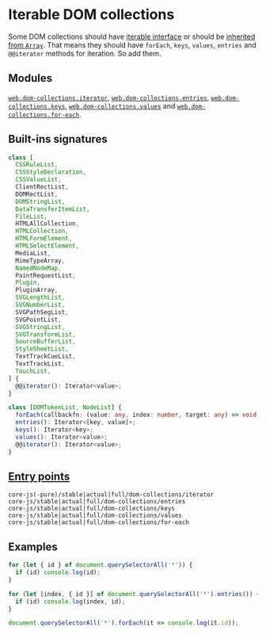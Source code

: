 # Iterable DOM collections
Some DOM collections should have [iterable interface](https://heycam.github.io/webidl/#idl-iterable) or should be [inherited from `Array`](https://heycam.github.io/webidl/#LegacyArrayClass). That means they should have `forEach`, `keys`, `values`, `entries` and `@@iterator` methods for iteration. So add them. 

## Modules 
[`web.dom-collections.iterator`](https://github.com/zloirock/core-js/blob/v4/packages/core-js/modules/web.dom-collections.iterator.js), [`web.dom-collections.entries`](https://github.com/zloirock/core-js/blob/v4/packages/core-js/modules/web.dom-collections.entries.js), [`web.dom-collections.keys`](https://github.com/zloirock/core-js/blob/v4/packages/core-js/modules/web.dom-collections.keys.js), [`web.dom-collections.values`](https://github.com/zloirock/core-js/blob/v4/packages/core-js/modules/web.dom-collections.values.js) and [`web.dom-collections.for-each`](https://github.com/zloirock/core-js/blob/v4/packages/core-js/modules/web.dom-collections.for-each.js).

## Built-ins signatures
```ts
class [
  CSSRuleList,
  CSSStyleDeclaration,
  CSSValueList,
  ClientRectList,
  DOMRectList,
  DOMStringList,
  DataTransferItemList,
  FileList,
  HTMLAllCollection,
  HTMLCollection,
  HTMLFormElement,
  HTMLSelectElement,
  MediaList,
  MimeTypeArray,
  NamedNodeMap,
  PaintRequestList,
  Plugin,
  PluginArray,
  SVGLengthList,
  SVGNumberList,
  SVGPathSegList,
  SVGPointList,
  SVGStringList,
  SVGTransformList,
  SourceBufferList,
  StyleSheetList,
  TextTrackCueList,
  TextTrackList,
  TouchList,
] {
  @@iterator(): Iterator<value>;
}

class [DOMTokenList, NodeList] {
  forEach(callbackfn: (value: any, index: number, target: any) => void, thisArg: any): void;
  entries(): Iterator<[key, value]>;
  keys(): Iterator<key>;
  values(): Iterator<value>;
  @@iterator(): Iterator<value>;
}
```

## [Entry points]({docs-version}/docs/usage#h-entry-points)
```
core-js(-pure)/stable|actual|full/dom-collections/iterator
core-js/stable|actual|full/dom-collections/entries
core-js/stable|actual|full/dom-collections/keys
core-js/stable|actual|full/dom-collections/values
core-js/stable|actual|full/dom-collections/for-each
```

## Examples
```js
for (let { id } of document.querySelectorAll('*')) {
  if (id) console.log(id);
}

for (let [index, { id }] of document.querySelectorAll('*').entries()) {
  if (id) console.log(index, id);
}

document.querySelectorAll('*').forEach(it => console.log(it.id));
```
